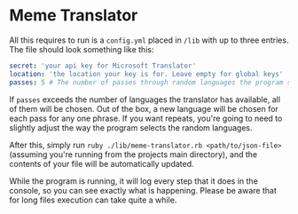 # Meme Translator

All this requires to run is a `config.yml` placed in `/lib` with up to three entries. The file should look something like this:
```yaml
secret: 'your api key for Microsoft Translator'
location: 'the location your key is for. Leave empty for global keys'
passes: 5 # The number of passes through random languages the program should make before going (back) to English.

```
If `passes` exceeds the number of languages the translator has available, all of them will be chosen. Out of the box, a new language will be chosen for each pass for any one phrase. If you want repeats, you're going to need to slightly adjust the way the program selects the random languages.

After this, simply run `ruby ./lib/meme-translator.rb <path/to/json-file>` (assuming you're running from the projects main directory), and the contents of your file will be automatically updated.

While the program is running, it will log every step that it does in the console, so you can see exactly what is happening. Please be aware that for long files execution can take quite a while.
